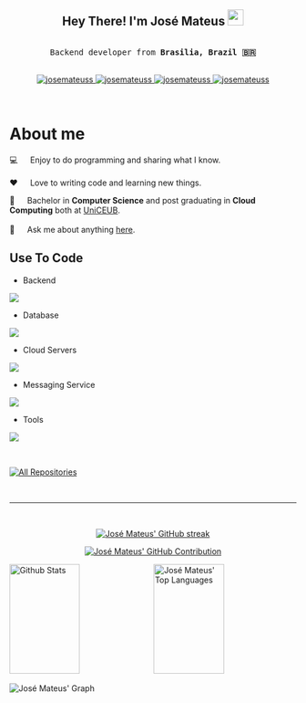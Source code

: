 <!-- Intro  -->
<h2 align="center">
  Hey There! I'm José Mateus
  <img src="https://media.giphy.com/media/hvRJCLFzcasrR4ia7z/giphy.gif" width="28">
</h2>

<!--
<p align="center">
  <a href="https://github.com/josemateuss"><img src="https://readme-typing-svg.herokuapp.com/?lines=Self%20Taught%20Programmer;Front%20End%20Developer;1.5%2B%20years%20of%20coding%20experience;Always%20learning%20new%20things&center=true&width=380&height=45"></a>
</p>
 -->

<!--
<h3 align="center">
        <samp>&gt; Hey There!, I am <b>José Mateus</b>
        </samp>
</h3>
-->

<p align="center"> 
  <samp>
    <br>
    Backend developer from <b>Brasilia, Brazil 🇧🇷</b>
    <br>
    <br>
  </samp>
</p>

<p align="center">
<a href="https://linkedin.com/in/josemateuss" target="_blank">
 <img src="https://img.shields.io/badge/LinkedIn-0077B5?style=for-the-badge&logo=linkedin&logoColor=white" alt="josemateuss"/>
</a>
<!-- <a href="https://dev.to/josemateuss" target="_blank">
 <img src="https://img.shields.io/badge/dev.to-0A0A0A?style=for-the-badge&logo=dev.to&logoColor=white" alt="josemateuss" />
</a> -->
<!-- <a href="https://twitter.com/josemateus95" target="_blank">
 <img src="https://img.shields.io/badge/Twitter-1DA1F2?style=for-the-badge&logo=twitter&logoColor=white" />
</a> -->
<a href="https://instagram.com/josemateus95" target="_blank">
 <img src="https://img.shields.io/badge/Instagram-fe4164?style=for-the-badge&logo=instagram&logoColor=white" alt="josemateuss" />
</a>
<!-- <a href="https://facebook.com/josemateus95" target="_blank">
 <img src="https://img.shields.io/badge/Facebook-20BEFF?&style=for-the-badge&logo=facebook&logoColor=white" alt="josemateuss"  />
</a> -->
<a href = "mailto:mateus.18.santos@gmail.com" target="_blank">
 <img src="https://img.shields.io/badge/-Gmail-%23333?style=for-the-badge&logo=gmail&logoColor=white" alt="josemateuss"  />
</a>
<a href="https://www.youtube.com/@jm.pelomundo" target="_blank">
 <img src="https://img.shields.io/badge/Youtube-FF0000?&style=for-the-badge&logo=youtube&logoColor=white" alt="josemateuss"  />
</a>
</p>
<br />

<!-- About Section -->

# About me

<p>
<!-- <img align="right" width="350" src="/assets/programmer.gif" alt="Coding gif" /> -->

💻️ &emsp; Enjoy to do programming and sharing what I know.<br/><br/>
❤️ &emsp; Love to writing code and learning new things.<!--<br/><br/>-->
<!-- 🏢 &emsp; Currently working at [Frete Rápido](https://www.freterapido.com.br/).<br/><br/> -->
🏫 &emsp; Bachelor in **Computer Science** and post graduating in **Cloud Computing** both at [UniCEUB](https://www.uniceub.br/).<br/><br/>
💬 &emsp; Ask me about anything [here](https://github.com/josemateuss/josemateuss/issues).
<br/>

## Use To Code

<!--
https://github.com/LelouchFR/skill-icons
-->

- Backend

<p align="left">
  <a href="https://skillicons.dev">
    <img src="https://skillicons.dev/icons?i=go,ruby,rails,nodejs,nestjs,cpp,java,graphql" />
  </a>
</p>

- Database

<p align="left">
  <a href="https://skillicons.dev">
    <img src="https://skillicons.dev/icons?i=mongodb,mysql,postgresql,redis" />
  </a>
</p>

- Cloud Servers

<p align="left">
  <a href="https://skillicons.dev">
    <img src="https://skillicons.dev/icons?i=aws" />
  </a>
</p>

- Messaging Service

<p align="left">
  <a href="https://skillicons.dev">
    <img src="https://skillicons.dev/icons?i=rabbitmq" />
  </a>
</p>

- Tools

<p align="left">
  <a href="https://skillicons.dev">
    <img src="https://skillicons.dev/icons?i=git,github,docker,kubernetes,bitbucket,githubactions,webstorm,vscode,vim,postman,linux,bash,sentry,goland,rubymine&perline=8" />
  </a>
</p>

<br/>

<p align="left">
  <a href="https://github.com/josemateuss?tab=repositories" target="_blank"><img alt="All Repositories" title="All Repositories" src="https://img.shields.io/badge/-All%20Repos-2962FF?style=for-the-badge&logo=koding&logoColor=white"/></a>
</p>

<br/>
<hr/>
<br/>

<p align="center">
  <a href="https://github.com/josemateuss">
    <img src="https://github-readme-streak-stats.herokuapp.com/?user=josemateuss&theme=radical&border=7F3FBF&background=0D1117" alt="José Mateus' GitHub streak"/>
  </a>
</p>

<p align="center">
  <a href="https://github.com/josemateuss">
    <img src="https://github-profile-summary-cards.vercel.app/api/cards/profile-details?username=josemateuss&theme=radical" alt="José Mateus' GitHub Contribution"/>
  </a>
</p>

<a> 
    <a href="https://github.com/josemateuss"><img alt=" Github Stats" src="https://denvercoder1-github-readme-stats.vercel.app/api?username=josemateuss&show_icons=true&count_private=true&theme=react&border_color=7F3FBF&bg_color=0D1117&title_color=F85D7F&icon_color=F8D866" height="192px" width="49.5%"/></a>
  <a href="https://github.com/josemateuss"><img alt="José Mateus' Top Languages" src="https://denvercoder1-github-readme-stats.vercel.app/api/top-langs/?username=josemateuss&langs_count=8&layout=compact&theme=react&border_color=7F3FBF&bg_color=0D1117&title_color=F85D7F&icon_color=F8D866" height="192px" width="49.5%"/></a>
  <br/>
</a>


![José Mateus' Graph](https://github-readme-activity-graph.vercel.app/graph?username=josemateuss&custom_title=José%20Mateus'%20GitHub%20Activity%20Graph&bg_color=0D1117&color=7F3FBF&line=7F3FBF&point=7F3FBF&area_color=FFFFFF&title_color=FFFFFF&area=true)
